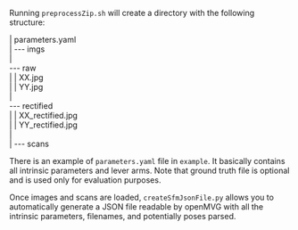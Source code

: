 Running `preprocessZip.sh` will create a directory with the following structure:

| parameters.yaml  
| --- imgs  
     |   
     --- raw  
     |    | XX.jpg  
     |    | YY.jpg  
     |  
     --- rectified  
     |    | XX_rectified.jpg   
     |    | YY_rectified.jpg  
     |  
| --- scans  

There is an example of `parameters.yaml` file in `example`. It basically contains all intrinsic parameters and lever arms.
Note that ground truth file is optional and is used only for evaluation purposes.

Once images and scans are loaded, `createSfmJsonFile.py` allows you to automatically generate a JSON file readable by openMVG
with all the intrinsic parameters, filenames, and potentially poses parsed.

